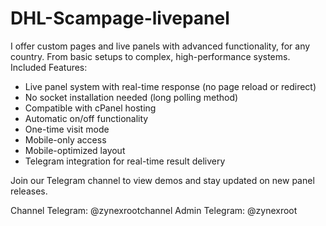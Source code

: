 # DHL-Scampage-livepanel

I offer custom pages and live panels with advanced functionality, for any country. From basic setups to complex, high-performance systems.
Included Features:

* Live panel system with real-time response (no page reload or redirect)
* No socket installation needed (long polling method)
* Compatible with cPanel hosting
* Automatic on/off functionality
* One-time visit mode
* Mobile-only access
* Mobile-optimized layout
* Telegram integration for real-time result delivery


Join our Telegram channel to view demos and stay updated on new panel releases.

Channel Telegram: @zynexrootchannel
Admin Telegram: @zynexroot
